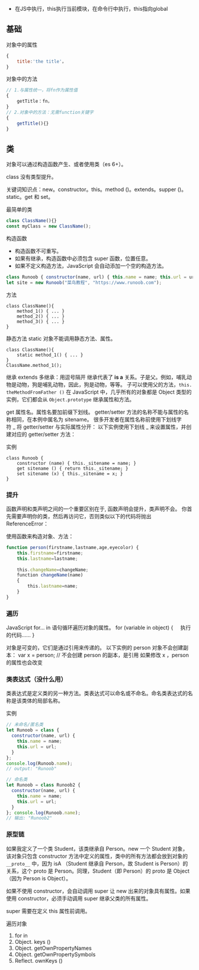 -   在JS中执行，this执行当前模块，在命令行中执行，this指向global

## 基础
对象中的属性
```js
{
	title:'the title'，
}
```

对象中的方法
```js
// 1.与属性统一，将fn作为属性值
{
	getTitle：fn，
}
// 2.对象中的方法：无需function关键字
{
	getTitle(){}
}
```

## 类
对象可以通过构造函数产生、或者使用类（es 6+）。

class 没有类型提升。

关键词知识点：new。constructor。this。method ()。extends。supper ()。static。get 和 set。

最简单的类
```js title="最简单的类"
class ClassName(){}
const myClass = new ClassName();
```

构造函数
- 构造函数不可重写。
- 如果有继承，构造函数中必须包含 super 函数，位置任意。
- 如果不定义构造方法，JavaScript 会自动添加一个空的构造方法。
```js
class Runoob { constructor(name, url) { this.name = name; this.url = url; } }
let site = new Runoob("菜鸟教程", "https://www.runoob.com");
```

方法
```
class ClassName(){
	method_1() { ... } 
	method_2() { ... } 
	method_3() { ... }
}
```

静态方法 static
对象不能调用静态方法、属性。
```
class ClassName(){
	static method_1() { ... } 
}
ClassName.method_1();
```

继承 extends
多继承：用逗号隔开
继承代表了 **is a** 关系。子是父。例如，哺乳动物是动物，狗是哺乳动物，因此，狗是动物，等等。
子可以使用父的方法，`this. theMethodFromFather ()`
在 JavaScript 中，几乎所有的对象都是 Object 类型的实例，它们都会从 `Object.prototype` 继承属性和方法。

get 属性名。属性名要加前缀下划线。
getter/setter 方法的名称不能与属性的名称相同，在本例中属名为 sitename。
很多开发者在属性名称前使用下划线字符 _ 将 getter/setter 与实际属性分开：
以下实例使用下划线 _ 来设置属性，并创建对应的 getter/setter 方法：

实例
```
class Runoob { 
	constructor (name) { this._sitename = name; } 
	get sitename () { return this._sitename; } 
	set sitename (x) { this._sitename = x; } 
}
```

### 提升
函数声明和类声明之间的一个重要区别在于, 函数声明会提升，类声明不会。
你首先需要声明你的类，然后再访问它，否则类似以下的代码将抛出 ReferenceError：

使用函数来构造对象、方法：
```js
function person(firstname,lastname,age,eyecolor) { 
	this.firstname=firstname; 
	this.lastname=lastname; 
	
    this.changeName=changeName;
    function changeName(name)
    {
        this.lastname=name;
    }
}
```

### 遍历
JavaScript for... in 语句循环遍历对象的属性。
for (variable in object)
{
    执行的代码……
}

对象是可变的，它们是通过引用来传递的。
以下实例的 person 对象不会创建副本：
var x = person;  // 不会创建 person 的副本，是引用
如果修改 x ，person 的属性也会改变

### 类表达式（没什么用）

类表达式是定义类的另一种方法。类表达式可以命名或不命名。命名类表达式的名称是该类体的局部名称。

实例
```js
// 未命名/匿名类
let Runoob = class {
  constructor(name, url) {
    this.name = name;
    this.url = url;
  }
};
console.log(Runoob.name);
// output: "Runoob"

// 命名类
let Runoob = class Runoob2 {
  constructor(name, url) {
    this.name = name;
    this.url = url;
  }
}; console.log(Runoob.name);
// 输出: "Runoob2"
```

### 原型链
如果我定义了一个类 Student，该类继承自 Person。new 一个 Student 对象，该对象只包含 constructor 方法中定义的属性，类中的所有方法都会放到对象的 `__proto__` 中，因为 isA （Student 继承自 Person，故 Student is Person）的关系，这个 proto 是 Person。同理，Student（即 Person）的 proto 是 Object（因为 Person is Object）。

如果不使用 constructor，会自动调用 super 让 new 出来的对象具有属性。如果使用 constructor，必须手动调用 super 继承父类的所有属性。

super 需要在定义 this 属性前调用。



遍历对象
1. for in
2. Object. keys ()
3. Object. getOwnPropertyNames
4. Object. getOwnPropertySymbols
5. Reflect. ownKeys ()